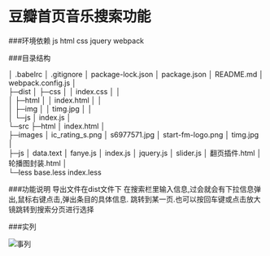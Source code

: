 # 豆瓣首页音乐搜索功能

###环境依赖
js html css jquery webpack

###目录结构

│  .babelrc
│  .gitignore
│  package-lock.json
│  package.json
│  README.md
│  webpack.config.js
│  
├─dist
│  ├─css
│  │      index.css
│  │      
│  ├─html
│  │      index.html
│  │      
│  ├─img
│  │      timg.jpg
│  │      
│  └─js
│          index.js
│          
└─src
    ├─html
    │      index.html
    │      
    ├─images
    │      ic_rating_s.png
    │      s6977571.jpg
    │      start-fm-logo.png
    │      timg.jpg
    │      
    ├─js
    │      data.text
    │      fanye.js
    │      index.js
    │      jquery.js
    │      slider.js
    │      翻页插件.html
    │      轮播图封装.html
    │      
    └─less
            base.less
            index.less


###功能说明
导出文件在dist文件下
在搜索栏里输入信息,过会就会有下拉信息弹出,鼠标右键点击,弹出条目的具体信息.
跳转到某一页.也可以按回车键或点击放大镜跳转到搜索分页进行选择

###实列

![事列](https://github.com/del427/douban-homePage/raw/master/images/sousuo.gif)
